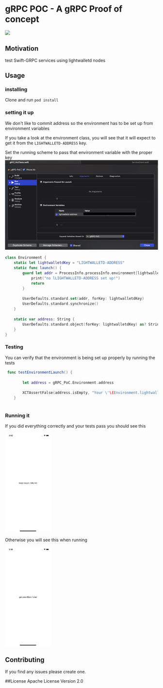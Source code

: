 # gRPC POC - A gRPC Proof of concept

![](https://travis-ci.org/pacu/gRPC-lightwalletd-PoC.svg?branch=master)
## Motivation 
test Swift-GRPC services using lightwalletd nodes

## Usage

### installing 
Clone and run ```pod install``` 

### setting it up
We don't like to commit address so the environment has to be set up from environment variables

If you take a look at the environment class, you will see that it will expect to get it from the ```LIGHTWALLETD-ADDRESS``` key.

Set the running scheme to pass that environment variable with the proper key
![](images/edit_scheme.png)


```` swift 
class Environment {
    static let lightwalletdKey = "LIGHTWALLETD-ADDRESS"
    static func launch() {
        guard let addr = ProcessInfo.processInfo.environment[lightwalletdKey] else {
            print("no lLIGHTWALLETD-ADDRESS set up!")
            return
        }
        
        UserDefaults.standard.set(addr, forKey: lightwalletdKey)
        UserDefaults.standard.synchronize()
    }
    
    static var address: String {
        UserDefaults.standard.object(forKey: lightwalletdKey) as? String ?? ""
    }
}
````

### Testing
You can verify that the environment is being set up properly by running the tests

```` swift 
 func testEnvironmentLaunch() {
        
        let address = gRPC_PoC.Environment.address
        
        XCTAssertFalse(address.isEmpty, "Your \'\(Environment.lightwalletdKey)\' key is missing from your launch environment variables")
    }
    
````


### Running it 
If you did everything correctly and your tests pass you should see this

<img src="images/block_size.png" width=30%>


Otherwise you will see this when running 

<img src="images/block_failed.png" width=30%>


## Contributing
If you find any issues please create one. 

##License
Apache License Version 2.0 

